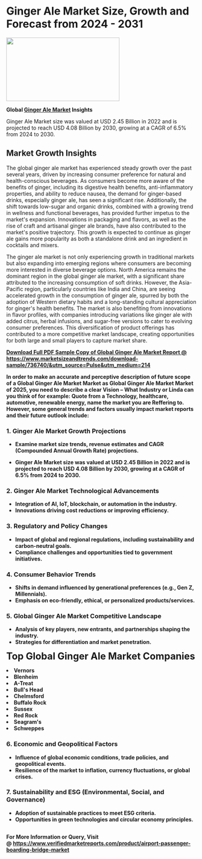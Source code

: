 <H1>Ginger Ale Market Size, Growth and Forecast from 2024 - 2031</H1><img class="aligncenter size-medium wp-image-584254" src="https://thirdeyenews.in/wp-content/uploads/2024/09/Global-Market-Research-300x168.jpeg" alt="" width="300" height="168" /><p><strong>Global&nbsp;<a href="https://www.marketsizeandtrends.com/download-sample/736740/&amp;utm_source=Pulse&amp;utm_medium=214">Ginger Ale Market</a> Insights</strong></p><p>Ginger Ale Market size was valued at USD 2.45 Billion in 2022 and is projected to reach USD 4.08 Billion by 2030, growing at a CAGR of 6.5% from 2024 to 2030.</p><p><h2>Market Growth Insights</h2> <p>The global ginger ale market has experienced steady growth over the past several years, driven by increasing consumer preference for natural and health-conscious beverages. As consumers become more aware of the benefits of ginger, including its digestive health benefits, anti-inflammatory properties, and ability to reduce nausea, the demand for ginger-based drinks, especially ginger ale, has seen a significant rise. Additionally, the shift towards low-sugar and organic drinks, combined with a growing trend in wellness and functional beverages, has provided further impetus to the market's expansion. Innovations in packaging and flavors, as well as the rise of craft and artisanal ginger ale brands, have also contributed to the market's positive trajectory. This growth is expected to continue as ginger ale gains more popularity as both a standalone drink and an ingredient in cocktails and mixers.</p> <p><strong><a href="#"></a></strong></p> <p>The ginger ale market is not only experiencing growth in traditional markets but also expanding into emerging regions where consumers are becoming more interested in diverse beverage options. North America remains the dominant region in the global ginger ale market, with a significant share attributed to the increasing consumption of soft drinks. However, the Asia-Pacific region, particularly countries like India and China, are seeing accelerated growth in the consumption of ginger ale, spurred by both the adoption of Western dietary habits and a long-standing cultural appreciation for ginger's health benefits. The market is also benefiting from innovations in flavor profiles, with companies introducing variations like ginger ale with added citrus, herbal infusions, and sugar-free versions to cater to evolving consumer preferences. This diversification of product offerings has contributed to a more competitive market landscape, creating opportunities for both large and small players to capture market share.</p> <p><strong><a href="#"></p><p><span class=""><strong>Download Full PDF Sample Copy of Global Ginger Ale Market Report</strong> @ <a href="https://www.marketsizeandtrends.com/download-sample/736740/&amp;utm_source=Pulse&amp;utm_medium=214" target="_blank">https://www.marketsizeandtrends.com/download-sample/736740/&amp;utm_source=Pulse&amp;utm_medium=214</a></span></p><p>In order to make an accurate and perceptive description of future scope of a Global&nbsp;Ginger Ale Market Market as Global&nbsp;Ginger Ale Market Market of 2025, you need to describe a clear Vision &ndash; What Industry or Linda can you think of for example: Quote from a Technology, healthcare, automotive, renewable energy, name the market you are Reffering to. However, some general trends and factors usually impact market reports and their future outlook include:</p><h3>1.&nbsp;<strong>Ginger Ale Market Growth Projections</strong></h3><ul><li>Examine market size trends, revenue estimates and CAGR (Compounded Annual Growth Rate) projections.</li><li><p>Ginger Ale Market size was valued at USD 2.45 Billion in 2022 and is projected to reach USD 4.08 Billion by 2030, growing at a CAGR of 6.5% from 2024 to 2030.</p></li></ul><h3>2.&nbsp;<strong>Ginger Ale Market Technological Advancements</strong></h3><ul><li>Integration of AI, IoT, blockchain, or automation in the industry.</li><li>Innovations driving cost reductions or improving efficiency.</li></ul><h3>3.&nbsp;<strong>Regulatory and Policy Changes</strong></h3><ul><li>Impact of global and regional regulations, including sustainability and carbon-neutral goals.</li><li>Compliance challenges and opportunities tied to government initiatives.</li></ul><h3>4.&nbsp;<strong>Consumer Behavior Trends</strong></h3><ul><li>Shifts in demand influenced by generational preferences (e.g., Gen Z, Millennials).</li><li>Emphasis on eco-friendly, ethical, or personalized products/services.</li></ul><h3>5.&nbsp;<strong>Global Ginger Ale Market Competitive Landscape</strong></h3><ul><li>Analysis of key players, new entrants, and partnerships shaping the industry.</li><li>Strategies for differentiation and market penetration.</li></ul><p data-pm-slice="1 1 []"><span style="color: inherit; font-family: inherit; font-size: 25px;">Top Global Ginger Ale Market Companies</span></p><div class="" data-test-id=""><p><li>Vernors</li><li> Blenheim</li><li> A-Treat</li><li> Bull's Head</li><li> Chelmsford</li><li> Buffalo Rock</li><li> Sussex</li><li> Red Rock</li><li> Seagram's</li><li> Schweppes</li></p></div><h3>6.&nbsp;<strong>Economic and Geopolitical Factors</strong></h3><ul><li>Influence of global economic conditions, trade policies, and geopolitical events.</li><li>Resilience of the market to inflation, currency fluctuations, or global crises.</li></ul><h3>7.&nbsp;<strong>Sustainability and ESG (Environmental, Social, and Governance)</strong></h3><ul><li>Adoption of sustainable practices to meet ESG criteria.</li><li>Opportunities in green technologies and circular economy principles.</li></ul><h2><strong style="font-size: 14px;">For More Information or Query, Visit @&nbsp;</strong><a style="background-color: #ffffff; font-size: 14px;" href="https://www.marketsizeandtrends.com/report/ginger-ale-market/" target="_blank">https://www.verifiedmarketreports.com/product/airport-passenger-boarding-bridge-market</a></h2>

